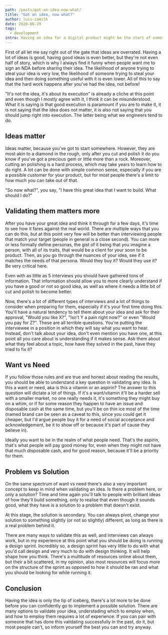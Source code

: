```yaml
---
path: /posts/got-an-idea-now-what/
title: "Got an idea, now what?"
author: luis-zamith
date: 2020-06-29
tags:
  - development
intro: Having an idea for a digital product might be the start of something beautiful, but it has to be nourished
---
```


First of all let me say right out of the gate that ideas are overrated. Having a
lot of ideas is good, having good ideas is even better, but they're not even
half of story, which is why I always find it funny when people want me to sign
an NDA before sharing their idea. The likelihood of anyone trying to steal
your idea is very low, the likelihood of someone trying to steal your idea and
then doing something useful with it is even lower. All of this to say that the
hard work happens after you've had the idea, not before!

"It's not the idea, it's about its execution" is already a cliche at this point
and even though I mostly agree with it, I think it can be misunderstood. What it
is saying is that good execution is paramount if you are to make it, it is not
saying that the idea does not matter, it is also not saying that you should jump
right into execution. The latter being what we engineers tend to do.

## Ideas matter

Ideas matter, because you've got to start somewhere. However, they are most akin
to a diamond in the rough, only after you cut and polish it do you know if
you've got a precious gem or little more than a rock. Moreover, cutting an
polishing is a hard process, which may take years to learn how to do right. A
lot can be done with simple common sense, especially if you are a possible
customer for your product, but for most people there's a limit to how much you
can take out of that.

"So now what?", you say, "I have this great idea that I want to build. What
should I do?"

## Validating them matters more

After you have your great idea and think it through for a few days, it's time to
see how it fares against the real world. There are multiple ways that you can do
this, but at this point very few will be better than interviewing people that
match your target (people in general is a close second). You can more or less
formally define personas, the gist of it being that you imagine a person, with
all of its traits, that would be a client for your soon to be product. Then, as
you go through the nuances of your idea, see if it matches the needs of that
persona. Would they buy it? Would they use it? Be very critical here.

Even with as little as 5 interviews you should have gathered tons of
information. That information should allow you to more clearly understand if you
have a good or not so good idea, as well as where it needs a little bit of cut
and polish to become better.

Now, there's a lot of different types of interviews and a lot of things to
consider when preparing for them, especially if it's your first time doing this.
You'll have a natural tendency to tell them about your idea and ask for their
approval, "Would you like X?", "Isn't Y a pain right now?" or even "Would you
pay for Z?". These are all terrible questions. You're putting the interviewee
in a position in which they will say what you want to hear. Instead, don't talk
about your idea, don't even mention you have one, at this point all you care
about is understanding if it makes sense. Ask them about what they feel about a
topic, how have they solved in the past, have they tried to fix it?

## Want vs Need

If you follow those rules and are true and honest about reading the results, you
should be able to understand a key question in validating any idea. Is this a
want or need, aka is this a vitamin or an aspirin? The answer to this question
will dictate a lot of things. If it's a want/vitamin it'll be a harder sell with
a smaller market, no one really needs it, it's something they might buy on a
whim, or if for some reason they happen to have an issue and disposable cash at
the same time, but you'll be on thin ice most of the time (named brand can be
seen as a caveat to this, since you could get it cheaper, but I'd argue people
buy it for a need of social acceptance and acknowledgement, be it to show off or
because it's part of cause they believe in).

Ideally you want to be in the realm of what people need. That's the aspirin,
that's what people will pay good money for, even when they might not have that
much disposable cash, and for good reason, because it'll be a priority for them.

## Problem vs Solution

On the same spectrum of want vs need there's also a very important concept to
keep in mind when validating an idea. Is there a problem here, or only a
solution? Time and time again you'll talk to people with brilliant ideas of how
they'll build something, only to realise that even though it sounds good, what
they have is a solution to a problem that doesn't exist.

At this stage, the solution is secondary. You can always pivot, change your
solution to something slightly (or not so slightly) different, as long as there
is a real problem behind it.

There are many ways to validate this as well, and interviews can always work,
but in my experience at this point what you should be doing is running a design
sprint. Incredibly so, a design sprint has very little to do with what you'd
call design and very much to do with design thinking. It will help shape how you
think. There's a multitude of resources online about them, but their a bit
scattered, in my opinion, also most resources will focus more on the structure
of the sprint as opposed to how it should be ran and what you should be looking
for while running it.

## Conclusion

Having the idea is only the tip of iceberg, there's a lot more to be done before
you can confidently go to implement a possible solution. There are many options
to validate your idea, understading which to employ when, and how to employ them
requires a lot of experience. If you can pair with someone that has done this
validating successfully in the past, do it, but most people can't, so inform
yourself the best you can and try anyway.
